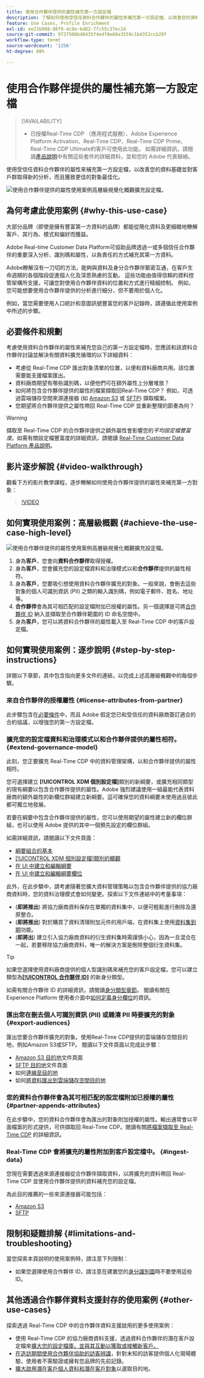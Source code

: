 ```yaml
---
title: 使用合作夥伴提供的屬性補充第一方設定檔
description: 了解如何使用受信任資料合作夥伴的屬性來補充第一方設定檔，以改善您的資料基礎，對客戶群取得新的分析，以及更佳的對象最佳化。
feature: Use Cases, Profile Enrichment
exl-id: ee21b988-88f9-4c8e-bd82-7fc55c37ec24
source-git-commit: 9737508bd8435f4edf0e60a3559c1b4352ccb29f
workflow-type: tm+mt
source-wordcount: '1256'
ht-degree: 80%

---
```


# 使用合作夥伴提供的屬性補充第一方設定檔

>[!AVAILABILITY]
>
>* 已授權Real-Time CDP （應用程式服務）、Adobe Experience Platform Activation、Real-Time CDP、Real-Time CDP Prime、Real-Time CDP Ultimate的客戶可使用此功能。 如需詳細資訊，請閱讀[產品說明](https://helpx.adobe.com/legal/product-descriptions.html)中有關這些套件的詳細資料，並和您的 Adob&#x200B;&#x200B;e 代表聯絡。

使用受信任資料合作夥伴的屬性來補充第一方設定檔，以改善您的資料基礎並對客戶群取得新的分析，而且獲致更佳的對象最佳化。

![使用合作夥伴提供的屬性使用案例高層級視覺化概觀擴充設定檔。](/help/rtcdp/assets/partner-data/enrichment/enrichment-use-case-overview.png)

## 為何考慮此使用案例 {#why-this-use-case}

大部分品牌（即使是擁有豐富第一方資料的品牌）都能從簡化資料及更細緻地瞭解客戶、其行為、模式和偏好而獲益。

Adobe Real-time Customer Data Platform可協助品牌透過一或多個信任合作夥伴的重要深入分析、識別碼和屬性，以負責任的方式補充其第一方資料。

Adobe瞭解沒有一刀切的方法，能夠與資料及身分合作夥伴緊密互通，在客戶生命週期的各個階段促進個人化及深思熟慮的互動。 這些功能由值得信賴的資料控管架構所支援，可讓您對使用合作夥伴資料的位置和方式進行精細控制。 例如，您可能想要使用合作夥伴提供的分析進行細分，但不要用於個人化。

例如，當您需要使用人口統計和意圖訊號豐富您的客戶記錄時，請遵循此使用案例中所述的步驟。

## 必要條件和規劃

考慮使用資料合作夥伴的屬性來補充您自己的第一方設定檔時，您應該和該資料合作夥伴討論並解決有關資料擴充循環的以下詳細資料：

* 考慮從 Real-Time CDP 匯出對象清單的位置，以便和資料廠商共用。該位置需要能支援檔案匯出。
* 資料廠商期望有哪些識別碼，以便他們可在額外屬性上分層堆放？
* 如何將包含合作夥伴提供的屬性的檔案擷取回Real-Time CDP？ 例如，可透過雲端儲存空間來源連接器 (如 [Amazon S3](/help/sources/connectors/cloud-storage/s3.md) 或 [SFTP](/help/sources/connectors/cloud-storage/sftp.md)) 擷取檔案。
* 您期望將合作夥伴提供之屬性帶回 Real-Time CDP 並重新整理的節奏為何？

>[!WARNING]
>
>擷取至 Real-Time CDP 的合作夥伴提供之額外屬性會影響您的&#x200B;*平均設定檔豐富度*。如需有關設定檔豐富度的詳細資訊，請閱讀 [Real-Time Customer Data Platform 產品說明](https://helpx.adobe.com/jp/legal/product-descriptions/real-time-customer-data-platform.html)。

## 影片逐步解說 {#video-walkthrough}

觀看下方的影片教學課程，逐步瞭解如何使用合作夥伴提供的屬性來補充第一方對象：

>[!VIDEO](https://video.tv.adobe.com/v/3423075/?learn=on)

## 如何實現使用案例：高層級概觀 {#achieve-the-use-case-high-level}

![使用合作夥伴提供的屬性使用案例高層級視覺化概觀擴充設定檔。](/help/rtcdp/assets/partner-data/enrichment/enrichment-use-case-steps.png)

1. 身為&#x200B;**客戶**，您會向&#x200B;**資料合作夥伴**&#x200B;取得授權。
2. 身為&#x200B;**客戶**，您會擴充您的設定檔資料和治理模式以和&#x200B;**合作夥伴**&#x200B;提供的屬性相符。
3. 身為&#x200B;**客戶**，您要吸引想使用資料合作夥伴擴充的對象。一般來說，會刪去這些對象的個人可識別資訊 (PII) 之類的輸入識別碼，例如電子郵件、姓名、地址等。
4. **合作夥伴**&#x200B;會為其可相匹配的設定檔附加已授權的屬性。另一個選擇是可將[合作夥伴 ID](/help/identity-service/features/namespaces.md) 納入並擷取至合作夥伴範圍的 ID 命名空間中。
5. 身為&#x200B;**客戶**，您可以將資料合作夥伴的屬性載入至 Real-Time CDP 中的客戶設定檔。

## 如何實現使用案例：逐步說明 {#step-by-step-instructions}

詳閱以下章節，其中包含指向更多文件的連結，以完成上述高層級概觀中的每個步驟。

### 來自合作夥伴的授權屬性 {#license-attributes-from-partner}

此步驟包含在[必要條件](#prerequisites-and-planning)中，而且 Adobe 假定您已和受信任的資料廠商簽訂適合的合約協議，以增強您的第一方設定檔。

### 擴充您的設定檔資料和治理模式以和合作夥伴提供的屬性相符。 {#extend-governance-model}

此刻，您正要擴充 Real-Time CDP 中的資料管理架構，以和合作夥伴提供的屬性相符。

您可選擇建立 **[!UICONTROL XDM 個別設定檔]**&#x200B;類別的新綱要，或擴充相同類型的現有綱要以包含合作夥伴提供的屬性。Adobe 強烈建議使用一組最能代表資料廠商的額外屬性的新欄位群組建立新綱要。這可確保您的資料綱要未使用過且彼此都可獨立地發展。

若要在綱要中包含合作夥伴提供的屬性，您可以使用期望的屬性建立新的欄位群組，也可以使用 Adob&#x200B;&#x200B;e 提供的其中一個預先設定的欄位群組。

如需詳細資訊，請閱讀以下文件頁面：

* [綱要組合的基本](/help/xdm/schema/composition.md)
* [[!UICONTROL XDM 個別設定檔]類別的概觀](/help/xdm/classes/individual-profile.md)
* [在 UI 中建立和編輯綱要](/help/xdm/ui/resources/schemas.md)
* [在 UI 中建立和編輯綱要欄位](/help/xdm/ui/resources/field-groups.md)

<!--

Commenting out links for now
* [Create and edit schemas using the API](/help/xdm/api/schemas.md#create)
* [Update an existing schema to add field groups using the API](/help/xdm/api/schemas.md#patch)
* Link to new field group documentation page when it exists

-->

此外，在此步驟中，請考慮隨著您擴大資料管理策略以包含合作夥伴提供的協力廠商資料時，您的資料治理模式會如何變更。探索以下文件連結中的考量事項：

* (**即將推出**) 將協力廠商資料保存在單獨的資料集中，以便可輕鬆進行刪除及還原整合。
* (**即將推出**) 對於購買了資料清理附加元件的用戶端，在資料集上使用[資料集到期](/help/hygiene/ui/dataset-expiration.md)功能。
* (**即將出**) 建立引入協力廠商資料的衍生資料集時需謹慎小心，因為一旦混合在一起，若要移除協力廠商資料，唯一的解決方案是刪除整個衍生資料集。

>[!TIP]
>
>如果您選擇使用資料廠商提供的個人型識別碼來補充您的客戶設定檔，您可以建立類型為&#x200B;**[[!UICONTROL 合作夥伴 ID]](/help/identity-service/features/namespaces.md)** 的新身分類型。
>
>如需有關合作夥伴 ID 的詳細資訊，請閱讀[身分類型章節](/help/identity-service/features/namespaces.md)。
>閱讀有關在 Experience Platform 使用者介面中[如何定義身分欄位](/help/xdm/ui/fields/identity.md)的資訊。

### 匯出您在刪去個人可識別資訊 (PII) 或雜湊 PII 時要擴充的對象 {#export-audiences}

匯出您要合作夥伴擴充的對象。使用Real-Time CDP提供的雲端儲存空間目的地，例如Amazon S3或SFTP。 閱讀以下文件頁面以完成此步驟：

* [Amazon S3 目的地](/help/destinations/catalog/cloud-storage/amazon-s3.md)文件頁面
* [SFTP 目的地](/help/destinations/catalog/cloud-storage/sftp.md)文件頁面
* 如何[連線至目的地](/help/destinations/ui/connect-destination.md)
* 如何[將資料匯出到雲端儲存空間目的地](/help/destinations/ui/activate-batch-profile-destinations.md)

### 您的資料合作夥伴會為其可相匹配的設定檔附加已授權的屬性 {#partner-appends-attributes}

在此步驟中，您的資料合作夥伴會為匯出的對象附加授權的屬性。輸出通常會以平面檔案的形式提供，可供擷取回 Real-Time CDP。閱讀有關[將檔案擷取至 Real-Time CDP](/help/ingestion/tutorials/ingest-batch-data.md#upload-file) 的詳細資訊。

### Real-Time CDP 會將擴充的屬性附加到客戶設定檔中。 {#ingest-data}

您現在需要透過來源連接器從合作夥伴擷取資料，以將擴充的資料帶回 Real-Time CDP 並使用合作夥伴提供的資料補充您的設定檔。

為此目的推薦的一些來源連接器可能包括：

* [Amazon S3](/help/sources/connectors/cloud-storage/s3.md)
* [SFTP](/help/sources/connectors/cloud-storage/sftp.md)

## 限制和疑難排解 {#limitations-and-troubleshooting}

當您探索本頁說明的使用案例時，請注意下列限制：

* 如果您選擇使用合作夥伴 ID，請注意在建置您的[身分識別圖](/help/identity-service/features/identity-graph-viewer.md)時不要使用這些 ID。

## 其他透過合作夥伴資料支援封存的使用案例 {#other-use-cases}

探索透過 Real-Time CDP 中的合作夥伴資料支援啟用的更多使用案例：

* 使用 Real-Time CDP 的協力廠商資料支援，透過資料合作夥伴的潛在客戶設定檔來[擴大您的設定檔庫，並與其互動以獲取或接觸新客戶。](/help/rtcdp/partner-data/prospecting.md)
* [在造訪期間使用合作夥伴協助的訪客辨識](/help/rtcdp/partner-data/onsite-personalization.md)，針對未知的訪客提供個人化現場體驗，使用者不需驗證或擁有您品牌的先前記錄。
* [擴大啟用潛在客戶個人資料和潛在客戶對象](/help/destinations/ui/activate-prospect-audiences.md)以選取目的地。
